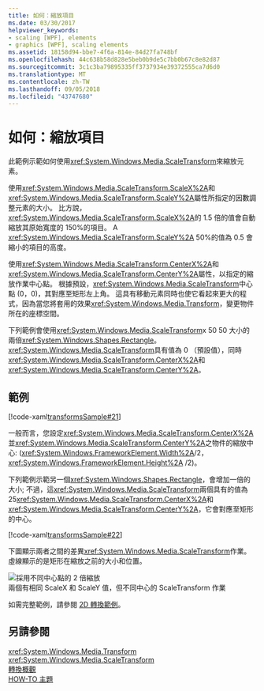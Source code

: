 ```yaml
---
title: 如何：縮放項目
ms.date: 03/30/2017
helpviewer_keywords:
- scaling [WPF], elements
- graphics [WPF], scaling elements
ms.assetid: 18158d94-bbe7-4f6a-814e-84d27fa748bf
ms.openlocfilehash: 44c638b58d828e5beb0b9de5c7bb0b67c8e82d87
ms.sourcegitcommit: 3c1c3ba79895335ff3737934e39372555ca7d6d0
ms.translationtype: MT
ms.contentlocale: zh-TW
ms.lasthandoff: 09/05/2018
ms.locfileid: "43747680"
---
```

# <a name="how-to-scale-an-element"></a>如何：縮放項目
此範例示範如何使用<xref:System.Windows.Media.ScaleTransform>來縮放元素。  
  
 使用<xref:System.Windows.Media.ScaleTransform.ScaleX%2A>和<xref:System.Windows.Media.ScaleTransform.ScaleY%2A>屬性所指定的因數調整元素的大小。 比方說，<xref:System.Windows.Media.ScaleTransform.ScaleX%2A>的 1.5 倍的值會自動縮放其原始寬度的 150%的項目。 A <xref:System.Windows.Media.ScaleTransform.ScaleY%2A> 50%的值為 0.5 會縮小的項目的高度。  
  
 使用<xref:System.Windows.Media.ScaleTransform.CenterX%2A>和<xref:System.Windows.Media.ScaleTransform.CenterY%2A>屬性，以指定的縮放作業中心點。 根據預設，<xref:System.Windows.Media.ScaleTransform>中心點 (0，0)，其對應至矩形左上角。 這具有移動元素同時也使它看起來更大的程式，因為當您將套用的效果<xref:System.Windows.Media.Transform>，變更物件所在的座標空間。  
  
 下列範例會使用<xref:System.Windows.Media.ScaleTransform>x 50 50 大小的兩倍<xref:System.Windows.Shapes.Rectangle>。 <xref:System.Windows.Media.ScaleTransform>具有值為 0 （預設值），同時<xref:System.Windows.Media.ScaleTransform.CenterX%2A>和<xref:System.Windows.Media.ScaleTransform.CenterY%2A>。  
  
## <a name="example"></a>範例  
 [!code-xaml[transformsSample#21](../../../../samples/snippets/csharp/VS_Snippets_Wpf/transformsSample/CS/ScaleTransformExample.xaml#21)]  
  
 一般而言，您設定<xref:System.Windows.Media.ScaleTransform.CenterX%2A>並<xref:System.Windows.Media.ScaleTransform.CenterY%2A>之物件的縮放中心: (<xref:System.Windows.FrameworkElement.Width%2A>/2，  <xref:System.Windows.FrameworkElement.Height%2A> /2)。  
  
 下列範例示範另一個<xref:System.Windows.Shapes.Rectangle>，會增加一倍的大小; 不過，這<xref:System.Windows.Media.ScaleTransform>兩個具有的值為 25<xref:System.Windows.Media.ScaleTransform.CenterX%2A>和<xref:System.Windows.Media.ScaleTransform.CenterY%2A>，它會對應至矩形的中心。  
  
 [!code-xaml[transformsSample#22](../../../../samples/snippets/csharp/VS_Snippets_Wpf/transformsSample/CS/ScaleTransformExample.xaml#22)]  
  
 下圖顯示兩者之間的差異<xref:System.Windows.Media.ScaleTransform>作業。 虛線顯示的是矩形在縮放之前的大小和位置。  
  
 ![採用不同中心點的 2 倍縮放](../../../../docs/framework/wpf/graphics-multimedia/media/wcpsdk-graphicsmm-scalecenter.gif "wcpsdk_graphicsmm_scalecenter")  
兩個有相同 ScaleX 和 ScaleY 值，但不同中心的 ScaleTransform 作業  
  
 如需完整範例，請參閱 [2D 轉換範例](https://go.microsoft.com/fwlink/?LinkID=158252)。  
  
## <a name="see-also"></a>另請參閱  
 <xref:System.Windows.Media.Transform>  
 <xref:System.Windows.Media.ScaleTransform>  
 [轉換概觀](../../../../docs/framework/wpf/graphics-multimedia/transforms-overview.md)  
 [HOW-TO 主題](../../../../docs/framework/wpf/graphics-multimedia/transformations-how-to-topics.md)
